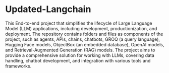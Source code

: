 # Updated-Langchain

This End-to-end project that simplifies the lifecycle of Large Language Model (LLM) applications, including development, productionization, and deployment. The repository contains folders and files as components of the project, such as agents, APIs, chains, chatbots, GROQ (a query language), Hugging Face models, ObjectBox (an embedded database), OpenAI models, and Retrieval-Augmented Generation (RAG) models. The project aims to provide a comprehensive solution for working with LLMs, covering data handling, chatbot development, and integration with various tools and frameworks.

